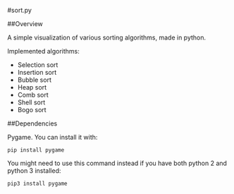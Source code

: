 #sort.py

##Overview

A simple visualization of various sorting algorithms, made in python.

Implemented algorithms:
* Selection sort
* Insertion sort
* Bubble sort
* Heap sort
* Comb sort
* Shell sort
* Bogo sort

##Dependencies

Pygame. You can install it with:
```
pip install pygame
```

You might need to use this command instead if you have both python 2 and python 3 installed:
```
pip3 install pygame
```

